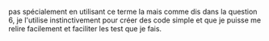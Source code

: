 pas spécialement en utilisant ce terme la mais comme dis dans la question 6, je l'utilise instinctivement pour créer des code simple et que je puisse me relire facilement et faciliter les test que je fais.